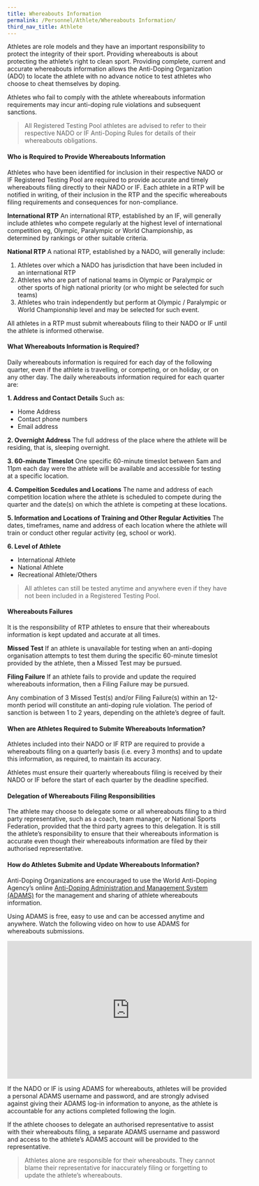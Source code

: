 ```yaml
---
title: Whereabouts Information
permalink: /Personnel/Athlete/Whereabouts Information/
third_nav_title: Athlete
---
```

Athletes are role models and they have an important responsibility to protect the integrity of their sport. Providing whereabouts is about protecting the athlete’s right to clean sport. Providing complete, current and accurate whereabouts information allows the Anti-Doping Organization (ADO) to locate the athlete with no advance notice to test athletes who choose to cheat themselves by doping.

Athletes who fail to comply with the athlete whereabouts information requirements may incur anti-doping rule violations and subsequent sanctions.

> All Registered Testing Pool athletes are advised to refer to their respective NADO or IF Anti-Doping Rules for details of their whereabouts obligations.

#### **Who is Required to Provide Whereabouts Information**
Athletes who have been identified for inclusion in their respective NADO or IF Registered Testing Pool are required to provide accurate and timely whereabouts filing directly to their NADO or IF. Each athlete in a RTP will be notified in writing, of their inclusion in the RTP and the specific whereabouts filing requirements and consequences for non-compliance.

**International RTP**
An international RTP, established by an IF, will generally include athletes who compete regularly at the highest level of international competition eg, Olympic, Paralympic or World Championship, as determined by rankings or other suitable criteria.

**National RTP**
A national RTP, established by a NADO, will generally include:
1. Athletes over which a NADO has jurisdiction that have been included in an international RTP
2. Athletes who are part of national teams in Olympic or Paralympic or other sports of high national priority (or who might be selected for such teams)
3. Athletes who train independently but perform at Olympic / Paralympic or World Championship level and may be selected for such event.

All athletes in a RTP must submit whereabouts filing to their NADO or IF until the athlete is informed otherwise.

#### **What Whereabouts Information is Required?**
Daily whereabouts information is required for each day of the following quarter, even if the athlete is travelling, or competing, or on holiday, or on any other day. The daily whereabouts information required for each quarter are:

**1. Address and Contact Details**
Such as: 
- Home Address
- Contact phone numbers
- Email address

**2. Overnight Address**
The full address of the place where the athlete will be residing, that is, sleeping overnight.

**3. 60-minute Timeslot**
One specific 60-minute timeslot between 5am and 11pm each day were the athlete will be available and accessible for testing at a specific location.

**4. Compeition Scedules and Locations**
The name and address of each competition location where the athlete is scheduled to compete during the quarter and the date(s) on which the athlete is competing at these locations.

**5. Information and Locations of Training and Other Regular Activities**
The dates, timeframes, name and address of each location where the athlete will train or conduct other regular activity (eg, school or work).

**6. Level of Athlete**
- International Athlete
- National Athlete
- Recreational Athlete/Others

> All athletes can still be tested anytime and anywhere even if they have not been included in a Registered Testing Pool.

#### **Whereabouts Failures**
It is the responsibility of RTP athletes to ensure that their whereabouts information is kept updated and accurate at all times.

**Missed Test**
If an athlete is unavailable for testing when an anti-doping organisation attempts to test them during the specific 60-minute timeslot provided by the athlete, then a Missed Test may be pursued.

**Filing Failure**
If an athlete fails to provide and update the required whereabouts information, then a Filing Failure may be pursued.

Any combination of 3 Missed Test(s) and/or Filing Failure(s) within an 12-month period will constitute an anti-doping rule violation. The period of sanction is between 1 to 2 years, depending on the athlete’s degree of fault.

#### **When are Athletes Required to Submite Whereabouts Information?**
Athletes included into their NADO or IF RTP are required to provide a whereabouts filing on a quarterly basis (i.e. every 3 months) and to update this information, as required, to maintain its accuracy.

Athletes must ensure their quarterly whereabouts filing is received by their NADO or IF before the start of each quarter by the deadline specified.

#### **Delegation of Whereabouts Filing Responsibilities**
The athlete may choose to delegate some or all whereabouts filing to a third party representative, such as a coach, team manager, or National Sports Federation, provided that the third party agrees to this delegation. It is still the athlete’s responsibility to ensure that their whereabouts information is accurate even though their whereabouts information are filed by their authorised representative.

#### **How do Athletes Submite and Update Whereabouts Information?**
Anti-Doping Organizations are encouraged to use the World Anti-Doping Agency’s online [Anti-Doping Administration and Management System (ADAMS)](https://www.wada-ama.org/en/what-we-do/adams) for the management and sharing of athlete whereabouts information.

Using ADAMS is free, easy to use and can be accessed anytime and anywhere. Watch the following video on how to use ADAMS for whereabouts submissions.

<iframe width="560" height="315" src="https://www.youtube.com/embed/UmTpHy9oJc8" frameborder="0" allow="accelerometer; autoplay; encrypted-media; gyroscope; picture-in-picture" allowfullscreen></iframe>

If the NADO or IF is using ADAMS for whereabouts, athletes will be provided a personal ADAMS username and password, and are strongly advised against giving their ADAMS log-in information to anyone, as the athlete is accountable for any actions completed following the login.

If the athlete chooses to delegate an authorised representative to assist with their whereabouts filing, a separate ADAMS username and password and access to the athlete’s ADAMS account will be provided to the representative.

> Athletes alone are responsible for their whereabouts. They cannot blame their representative for inaccurately filing or forgetting to update the athlete’s whereabouts.
